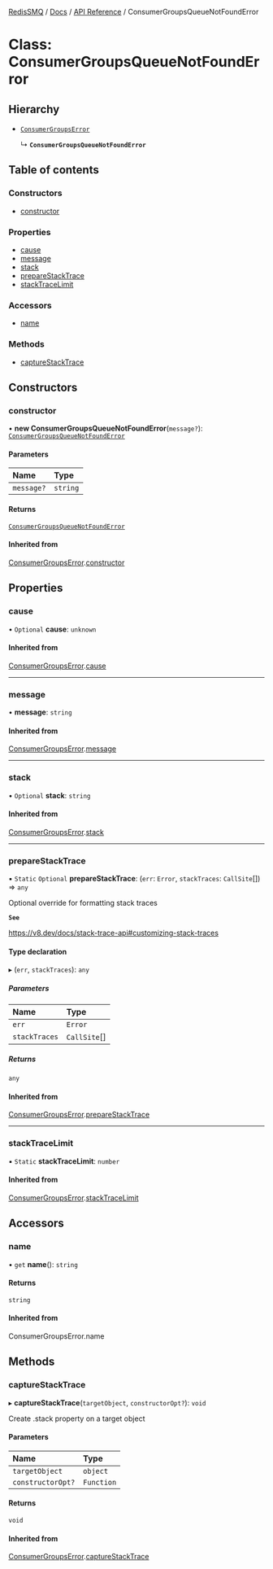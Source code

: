 [RedisSMQ](../../../README.md) / [Docs](../../README.md) / [API Reference](../README.md) / ConsumerGroupsQueueNotFoundError

# Class: ConsumerGroupsQueueNotFoundError

## Hierarchy

- [`ConsumerGroupsError`](ConsumerGroupsError.md)

  ↳ **`ConsumerGroupsQueueNotFoundError`**

## Table of contents

### Constructors

- [constructor](ConsumerGroupsQueueNotFoundError.md#constructor)

### Properties

- [cause](ConsumerGroupsQueueNotFoundError.md#cause)
- [message](ConsumerGroupsQueueNotFoundError.md#message)
- [stack](ConsumerGroupsQueueNotFoundError.md#stack)
- [prepareStackTrace](ConsumerGroupsQueueNotFoundError.md#preparestacktrace)
- [stackTraceLimit](ConsumerGroupsQueueNotFoundError.md#stacktracelimit)

### Accessors

- [name](ConsumerGroupsQueueNotFoundError.md#name)

### Methods

- [captureStackTrace](ConsumerGroupsQueueNotFoundError.md#capturestacktrace)

## Constructors

### constructor

• **new ConsumerGroupsQueueNotFoundError**(`message?`): [`ConsumerGroupsQueueNotFoundError`](ConsumerGroupsQueueNotFoundError.md)

#### Parameters

| Name | Type |
| :------ | :------ |
| `message?` | `string` |

#### Returns

[`ConsumerGroupsQueueNotFoundError`](ConsumerGroupsQueueNotFoundError.md)

#### Inherited from

[ConsumerGroupsError](ConsumerGroupsError.md).[constructor](ConsumerGroupsError.md#constructor)

## Properties

### cause

• `Optional` **cause**: `unknown`

#### Inherited from

[ConsumerGroupsError](ConsumerGroupsError.md).[cause](ConsumerGroupsError.md#cause)

___

### message

• **message**: `string`

#### Inherited from

[ConsumerGroupsError](ConsumerGroupsError.md).[message](ConsumerGroupsError.md#message)

___

### stack

• `Optional` **stack**: `string`

#### Inherited from

[ConsumerGroupsError](ConsumerGroupsError.md).[stack](ConsumerGroupsError.md#stack)

___

### prepareStackTrace

▪ `Static` `Optional` **prepareStackTrace**: (`err`: `Error`, `stackTraces`: `CallSite`[]) => `any`

Optional override for formatting stack traces

**`See`**

https://v8.dev/docs/stack-trace-api#customizing-stack-traces

#### Type declaration

▸ (`err`, `stackTraces`): `any`

##### Parameters

| Name | Type |
| :------ | :------ |
| `err` | `Error` |
| `stackTraces` | `CallSite`[] |

##### Returns

`any`

#### Inherited from

[ConsumerGroupsError](ConsumerGroupsError.md).[prepareStackTrace](ConsumerGroupsError.md#preparestacktrace)

___

### stackTraceLimit

▪ `Static` **stackTraceLimit**: `number`

#### Inherited from

[ConsumerGroupsError](ConsumerGroupsError.md).[stackTraceLimit](ConsumerGroupsError.md#stacktracelimit)

## Accessors

### name

• `get` **name**(): `string`

#### Returns

`string`

#### Inherited from

ConsumerGroupsError.name

## Methods

### captureStackTrace

▸ **captureStackTrace**(`targetObject`, `constructorOpt?`): `void`

Create .stack property on a target object

#### Parameters

| Name | Type |
| :------ | :------ |
| `targetObject` | `object` |
| `constructorOpt?` | `Function` |

#### Returns

`void`

#### Inherited from

[ConsumerGroupsError](ConsumerGroupsError.md).[captureStackTrace](ConsumerGroupsError.md#capturestacktrace)
